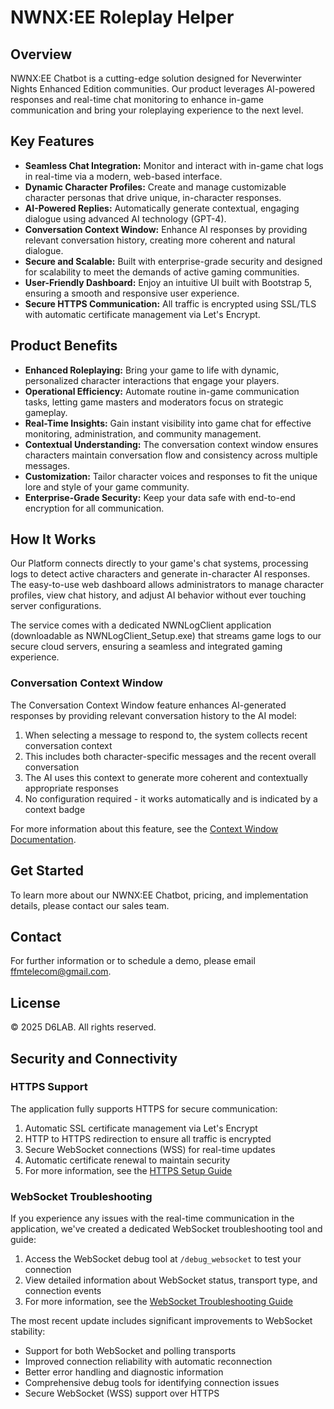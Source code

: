 # NWNX:EE Roleplay Helper

## Overview

NWNX:EE Chatbot is a cutting-edge solution designed for Neverwinter Nights Enhanced Edition communities. Our product leverages AI-powered responses and real-time chat monitoring to enhance in-game communication and bring your roleplaying experience to the next level.

## Key Features

- **Seamless Chat Integration:** Monitor and interact with in-game chat logs in real-time via a modern, web-based interface.
- **Dynamic Character Profiles:** Create and manage customizable character personas that drive unique, in-character responses.
- **AI-Powered Replies:** Automatically generate contextual, engaging dialogue using advanced AI technology (GPT-4).
- **Conversation Context Window:** Enhance AI responses by providing relevant conversation history, creating more coherent and natural dialogue.
- **Secure and Scalable:** Built with enterprise-grade security and designed for scalability to meet the demands of active gaming communities.
- **User-Friendly Dashboard:** Enjoy an intuitive UI built with Bootstrap 5, ensuring a smooth and responsive user experience.
- **Secure HTTPS Communication:** All traffic is encrypted using SSL/TLS with automatic certificate management via Let's Encrypt.

## Product Benefits

- **Enhanced Roleplaying:** Bring your game to life with dynamic, personalized character interactions that engage your players.
- **Operational Efficiency:** Automate routine in-game communication tasks, letting game masters and moderators focus on strategic gameplay.
- **Real-Time Insights:** Gain instant visibility into game chat for effective monitoring, administration, and community management.
- **Contextual Understanding:** The conversation context window ensures characters maintain conversation flow and consistency across multiple messages.
- **Customization:** Tailor character voices and responses to fit the unique lore and style of your game community.
- **Enterprise-Grade Security:** Keep your data safe with end-to-end encryption for all communication.

## How It Works

Our Platform connects directly to your game's chat systems, processing logs to detect active characters and generate in-character AI responses. The easy-to-use web dashboard allows administrators to manage character profiles, view chat history, and adjust AI behavior without ever touching server configurations.

The service comes with a dedicated NWNLogClient application (downloadable as NWNLogClient_Setup.exe) that streams game logs to our secure cloud servers, ensuring a seamless and integrated gaming experience.

### Conversation Context Window

The Conversation Context Window feature enhances AI-generated responses by providing relevant conversation history to the AI model:

1. When selecting a message to respond to, the system collects recent conversation context
2. This includes both character-specific messages and the recent overall conversation
3. The AI uses this context to generate more coherent and contextually appropriate responses
4. No configuration required - it works automatically and is indicated by a context badge

For more information about this feature, see the [Context Window Documentation](docs/CONTEXT_WINDOW.md).

## Get Started

To learn more about our NWNX:EE Chatbot, pricing, and implementation details, please contact our sales team.

## Contact

For further information or to schedule a demo, please email [ffmtelecom@gmail.com](mailto:ffmtelecom@gmail.com).

## License

© 2025 D6LAB. All rights reserved. 

## Security and Connectivity

### HTTPS Support

The application fully supports HTTPS for secure communication:

1. Automatic SSL certificate management via Let's Encrypt
2. HTTP to HTTPS redirection to ensure all traffic is encrypted
3. Secure WebSocket connections (WSS) for real-time updates
4. Automatic certificate renewal to maintain security
5. For more information, see the [HTTPS Setup Guide](HTTPS_SETUP.md)

### WebSocket Troubleshooting

If you experience any issues with the real-time communication in the application, we've created a dedicated WebSocket troubleshooting tool and guide:

1. Access the WebSocket debug tool at `/debug_websocket` to test your connection
2. View detailed information about WebSocket status, transport type, and connection events
3. For more information, see the [WebSocket Troubleshooting Guide](WEBSOCKET_TROUBLESHOOTING.md)

The most recent update includes significant improvements to WebSocket stability:
- Support for both WebSocket and polling transports
- Improved connection reliability with automatic reconnection
- Better error handling and diagnostic information
- Comprehensive debug tools for identifying connection issues
- Secure WebSocket (WSS) support over HTTPS 

